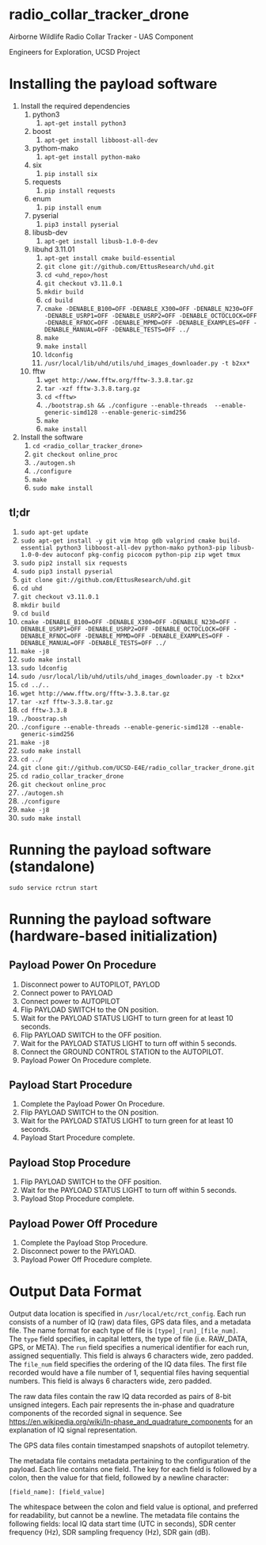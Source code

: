 radio_collar_tracker_drone
====================
Airborne Wildlife Radio Collar Tracker - UAS Component

Engineers for Exploration, UCSD Project

Installing the payload software
===============================
1.	Install the required dependencies
	1.	python3
		1.	`apt-get install python3`
	2.  boost
		1.	`apt-get install libboost-all-dev`
	3.  pythom-mako
		1.	`apt-get install python-mako`
	4.  six
		1.	`pip install six`
	5.  requests
		1.	`pip install requests`
	7.  enum
		1.	`pip install enum`
	8.  pyserial
		1.  `pip3 install pyserial`
	5.	libusb-dev
		1.	`apt-get install libusb-1.0-0-dev`
	9.	libuhd 3.11.01
		1.	`apt-get install cmake build-essential`
		2.	`git clone git://github.com/EttusResearch/uhd.git`
		3.	`cd <uhd_repo>/host`
		4.	`git checkout v3.11.0.1`
		5.	`mkdir build`
		6.	`cd build`
		7.	`cmake -DENABLE_B100=OFF -DENABLE_X300=OFF -DENABLE_N230=OFF -DENABLE_USRP1=OFF -DENABLE_USRP2=OFF -DENABLE_OCTOCLOCK=OFF -DENABLE_RFNOC=OFF -DENABLE_MPMD=OFF -DENABLE_EXAMPLES=OFF -DENABLE_MANUAL=OFF -DENABLE_TESTS=OFF ../`
		8.	`make`
		9.	`make install`
		10.	`ldconfig`
		11.	`/usr/local/lib/uhd/utils/uhd_images_downloader.py -t b2xx*`
	10.	fftw
		1.	`wget http://www.fftw.org/fftw-3.3.8.tar.gz`
		2.	`tar -xzf fftw-3.3.8.targ.gz`
		3.	`cd <fftw>`
		4.	`./bootstrap.sh && ./configure --enable-threads 
		--enable-generic-simd128 --enable-generic-simd256`
		5.	`make`
		6.	`make install`
2.	Install the software
	1.	`cd <radio_collar_tracker_drone>`
	2.	`git checkout online_proc`
	2.  `./autogen.sh`
	3.  `./configure`
	4.	`make`
	5.	`sudo make install`

tl;dr
-----
1.	`sudo apt-get update`
2.	`sudo apt-get install -y git vim htop gdb valgrind cmake build-essential python3 libboost-all-dev python-mako python3-pip libusb-1.0-0-dev autoconf pkg-config picocom python-pip zip wget tmux`
3.	`sudo pip2 install six requests`
4.	`sudo pip3 install pyserial`
5.	`git clone git://github.com/EttusResearch/uhd.git`
6.	`cd uhd`
7.	`git checkout v3.11.0.1`
8.	`mkdir build`
9.	`cd build`
10.	`cmake -DENABLE_B100=OFF -DENABLE_X300=OFF -DENABLE_N230=OFF -DENABLE_USRP1=OFF -DENABLE_USRP2=OFF -DENABLE_OCTOCLOCK=OFF -DENABLE_RFNOC=OFF -DENABLE_MPMD=OFF -DENABLE_EXAMPLES=OFF -DENABLE_MANUAL=OFF -DENABLE_TESTS=OFF ../`
11.	`make -j8`
12.	`sudo make install`
13.	`sudo ldconfig`
14.	`sudo /usr/local/lib/uhd/utils/uhd_images_downloader.py -t b2xx*`
15.	`cd ../..`
16.	`wget http://www.fftw.org/fftw-3.3.8.tar.gz`
17.	`tar -xzf fftw-3.3.8.tar.gz`
18.	`cd fftw-3.3.8`
19.	`./boostrap.sh`
20.	`./configure --enable-threads --enable-generic-simd128 --enable-generic-simd256`
21.	`make -j8`
22.	`sudo make install`
23.	`cd ../`
24.	`git clone git://github.com/UCSD-E4E/radio_collar_tracker_drone.git`
25.	`cd radio_collar_tracker_drone`
26.	`git checkout online_proc`
27.	`./autogen.sh`
28.	`./configure`
29.	`make -j8`
30.	`sudo make install`

Running the payload software (standalone)
=========================================
`sudo service rctrun start`

# Running the payload software (hardware-based initialization)

## Payload Power On Procedure
1.	Disconnect power to AUTOPILOT, PAYLOD
2.	Connect power to PAYLOAD
3.	Connect power to AUTOPILOT
4.	Flip PAYLOAD SWITCH to the ON position.
5.	Wait for the PAYLOAD STATUS LIGHT to turn green for at least 10 seconds.
6.	Flip PAYLOAD SWITCH to the OFF position.
7.	Wait for the PAYLOAD STATUS LIGHT to turn off within 5 seconds.
8.	Connect the GROUND CONTROL STATION to the AUTOPILOT.
9.	Payload Power On Procedure complete.

## Payload Start Procedure
1.	Complete the Payload Power On Procedure.
2.	Flip PAYLOAD SWITCH to the ON position.
3.	Wait for the PAYLOAD STATUS LIGHT to turn green for at least 10 seconds.
4.	Payload Start Procedure complete.

## Payload Stop Procedure
1.	Flip PAYLOAD SWITCH to the OFF position.
2.	Wait for the PAYLOAD STATUS LIGHT to turn off within 5 seconds.
3.	Payload Stop Procedure complete.

## Payload Power Off Procedure
1.	Complete the Payload Stop Procedure.
2.	Disconnect power to the PAYLOAD.
3.	Payload Power Off Procedure complete.

Output Data Format
==================
Output data location is specified in `/usr/local/etc/rct_config`.  Each run
consists of a number of IQ (raw) data files, GPS data files, and a metadata
file.  The name format for each type of file is `[type]_[run]_[file_num]`.  
The `type` field specifies, in capital letters, the type of file (i.e. RAW_DATA,
GPS, or META).  The `run` field specifies a numerical identifier for each run,
assigned sequentially. This field is always 6 characters wide, zero padded.  The
`file_num` field specifies the ordering of the IQ data files.  The first file
recorded would have a file number of 1, sequential files having sequential
numbers.  This field is always 6 characters wide, zero padded.

The raw data files contain the raw IQ data recorded as pairs of 8-bit unsigned
integers.  Each pair represents the in-phase and quadrature components of the
recorded signal in sequence.  See
https://en.wikipedia.org/wiki/In-phase_and_quadrature_components for an
explanation of IQ signal representation.

The GPS data files contain timestamped snapshots of autopilot telemetry.

The metadata file contains metadata pertaining to the configuration of the
payload.  Each line contains one field.  The key for each field is followed by a
colon, then the value for that field, followed by a newline character:
```
[field_name]: [field_value]
```
The whitespace between the colon and field value is optional, and preferred for
readability, but cannot be a newline.  The metadata file contains the following
fields: local IQ data start time (UTC in seconds), SDR center frequency (Hz),
SDR sampling frequency (Hz), SDR gain (dB).
